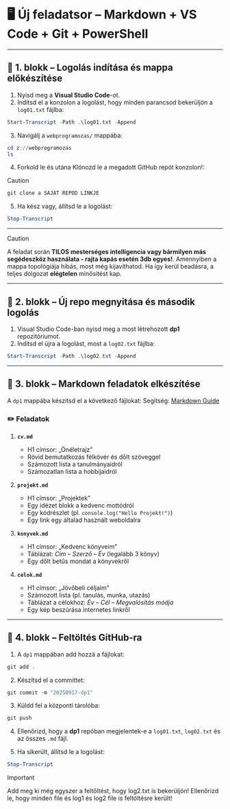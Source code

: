 # 🖥️ **Új feladatsor – Markdown + VS Code + Git + PowerShell**

---

## 🔹 1. blokk – Logolás indítása és mappa előkészítése

1. Nyisd meg a **Visual Studio Code**-ot.
2. Indítsd el a konzolon a logolást, hogy minden parancsod bekerüljön a `log01.txt` fájlba:

```powershell
Start-Transcript -Path .\log01.txt -Append
```

3. Navigálj a `webprogramozas/` mappába:

```powershell
cd z://webprogramozas
ls
```

4. Forkold le és utána Klónozd le a megadott GitHub repót konzolon!:

> [!caution]
> ```powershell
> git clone a SAJÁT REPOD LINKJE
> ```

5. Ha kész vagy, állítsd le a logolást:

```powershell
Stop-Transcript
```

---

> [!CAUTION]
> A feladat során **TILOS mesterséges intelligencia vagy bármilyen más segédeszköz használata - rajta kapás esetén 3db egyes!**.
> Amennyiben a mappa topológiája hibás, most még kijavíthatod.
> Ha így kerül beadásra, a teljes dolgozat **elégtelen** minősítést kap.

---

## 🔹 2. blokk – Új repo megnyitása és második logolás

1. Visual Studio Code-ban nyisd meg a most létrehozott **dp1** repozitóriumot.
2. Indítsd el újra a logolást, most a `log02.txt` fájlba:

```powershell
Start-Transcript -Path .\log02.txt -Append
```

---

## 🔹 3. blokk – Markdown feladatok elkészítése

A `dp1` mappába készítsd el a következő fájlokat:
Segítség: [Markdown Guide](https://www.markdownguide.org/)

### ✏️ Feladatok

1. **`cv.md`**

   * H1 címsor: „Önéletrajz”
   * Rövid bemutatkozás félkövér és dőlt szöveggel
   * Számozott lista a tanulmányaidról
   * Számozatlan lista a hobbijaidról

2. **`projekt.md`**

   * H1 címsor: „Projektek”
   * Egy idézet blokk a kedvenc mottódról
   * Egy kódrészlet (pl. `console.log("Hello Projekt!")`)
   * Egy link egy általad használt weboldalra

3. **`konyvek.md`**

   * H1 címsor: „Kedvenc könyveim”
   * Táblázat: *Cím – Szerző – Év* (legalább 3 könyv)
   * Egy dőlt betűs mondat a könyvekről

4. **`celok.md`**

   * H1 címsor: „Jövőbeli céljaim”
   * Számozott lista (pl. tanulás, munka, utazás)
   * Táblázat a célokhoz: *Év – Cél – Megvalósítás módja*
   * Egy kép beszúrása internetes linkről

---

## 🔹 4. blokk – Feltöltés GitHub-ra

1. A `dp1` mappában add hozzá a fájlokat:

```powershell
git add .
```

2. Készítsd el a committet:

```powershell
git commit -m "20250917-dp1"
```

3. Küldd fel a központi tárolóba:

```powershell
git push
```

4. Ellenőrizd, hogy a **dp1** repóban megjelentek-e a `log01.txt`, `log02.txt` és az összes `.md` fájl.

5. Ha sikerült, állítsd le a logolást:

```powershell
Stop-Transcript
```

> [!IMPORTANT]
> Add meg ki még egyszer a feltőltést, hogy log2.txt is bekerüljön!
> Ellenőrizd le, hogy minden file és log1 és log2 file is feltöltésre került!



